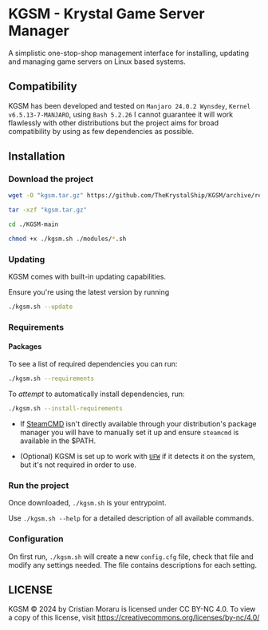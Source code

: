 # KGSM - Krystal Game Server Manager

A simplistic one-stop-shop management interface for installing, updating and managing game servers on Linux based systems.

## Compatibility

KGSM has been developed and tested on `Manjaro 24.0.2 Wynsdey`, `Kernel v6.5.13-7-MANJARO`, using `Bash 5.2.26` I cannot guarantee it will work flawlessly with other distributions but the project aims for broad compatibility by using as few dependencies as possible.

## Installation

### Download the project

```sh
wget -O "kgsm.tar.gz" https://github.com/TheKrystalShip/KGSM/archive/refs/heads/main.tar.gz
```

```sh
tar -xzf "kgsm.tar.gz"
```

```sh
cd ./KGSM-main
```

```sh
chmod +x ./kgsm.sh ./modules/*.sh
```

### Updating

KGSM comes with built-in updating capabilities.

Ensure you're using the latest version by running

```sh
./kgsm.sh --update
```

### Requirements

#### Packages

To see a list of required dependencies you can run:

```sh
./kgsm.sh --requirements
```

To _attempt_ to automatically install dependencies, run:

```sh
./kgsm.sh --install-requirements
```

- If [SteamCMD](https://developer.valvesoftware.com/wiki/SteamCMD) isn't directly available through your distribution's package manager you will have to manually set it up and ensure `steamcmd` is available in the $PATH.

- (Optional) KGSM is set up to work with [`UFW`](https://en.wikipedia.org/wiki/Uncomplicated_Firewall) if it detects it on the system, but it's not required in order to use.

### Run the project

Once downloaded, `./kgsm.sh` is your entrypoint.

Use `./kgsm.sh --help` for a detailed description of all available commands.

### Configuration

On first run, `./kgsm.sh` will create a new `config.cfg` file, check that file and modify any settings needed.
The file contains descriptions for each setting.

## LICENSE

KGSM © 2024 by Cristian Moraru is licensed under CC BY-NC 4.0. To view a copy of this license, visit https://creativecommons.org/licenses/by-nc/4.0/
